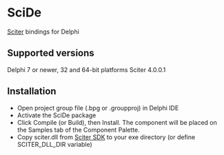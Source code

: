 # SciDe
[Sciter](http://sciter.com/) bindings for Delphi

## Supported versions
Delphi 7 or newer, 32 and 64-bit platforms 
Sciter 4.0.0.1

## Installation
* Open project group file (.bpg or .groupproj) in Delphi IDE
* Activate the SciDe package
* Click Compile (or Build), then Install. The component will be placed on the Samples tab of the Component Palette.
* Copy sciter.dll from [Sciter SDK](http://sciter.com/download/) to your exe directory (or define SCITER_DLL_DIR variable)
